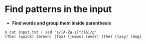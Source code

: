 # Find patterns in the input

- __Find words and group them inside parenthesis__  

````
$ cat input.txt | sed 's/[A-Za-z]*/(&)/g'  
(The) (quick) (brown) (fox) (jumps) (over) (the) (lazy) (dog)
````

